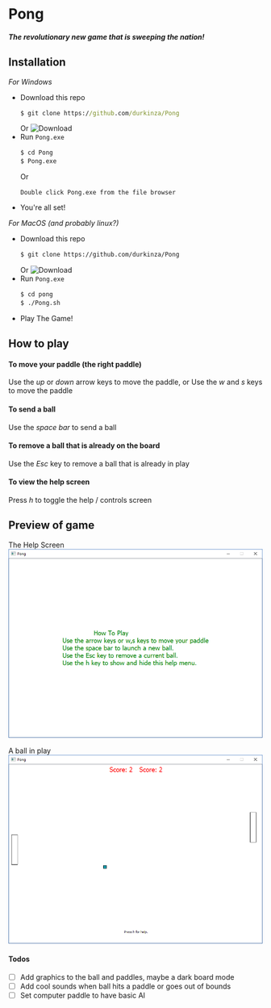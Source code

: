 # Pong
##### The revolutionary new game that is sweeping the nation!



## Installation
*For Windows*
- Download this repo
  ```cmd
  $ git clone https://github.com/durkinza/Pong
  ```
  Or
  ![Download](https://img.shields.io/badge/Click%20Here-To%20Download-blue.svg?style=flat-square&link=https://github.com/durkinza/Pong/archive/master.zip)
- Run `Pong.exe`
  ```cmd
  $ cd Pong
  $ Pong.exe
  ```
  Or
  ```
  Double click Pong.exe from the file browser
  ```
- You're all set!

*For MacOS (and probably linux?)*
- Download this repo
  ```sh
  $ git clone https://github.com/durkinza/Pong
  ```
  Or
  ![Download](https://img.shields.io/badge/Click%20Here-To%20Download-blue.svg?style=flat-square&link=https://github.com/durkinza/Pong/archive/master.zip)
- Run `Pong.exe`
  ```sh
  $ cd pong
  $ ./Pong.sh
  ```
- Play The Game!



## How to play
#### To move your paddle (the right paddle)
Use the *up* or *down* arrow keys to move the paddle, or
Use the *w* and *s* keys to move the paddle
#### To send a ball
Use the *space bar* to send a ball
#### To remove a ball that is already on the board
Use the *Esc* key to remove a ball that is already in play
#### To view the help screen
Press *h* to toggle the help / controls screen



## Preview of game
The Help Screen
![The Help Screen](https://raw.githubusercontent.com/durkinza/Pong/master/Help%20Screen.png)

A ball in play
![The Game](https://raw.githubusercontent.com/durkinza/Pong/master/Game%20in%20play.png)



#### Todos
 - [ ] Add graphics to the ball and paddles, maybe a dark board mode
 - [ ] Add cool sounds when ball hits a paddle or goes out of bounds
 - [ ] Set computer paddle to have basic AI
